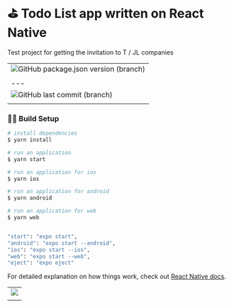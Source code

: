 # ⛳️ Todo List app written on React Native

Test project for getting the invitation to T / JL companies

||
|---|
|<img alt="GitHub package.json version (branch)" src="https://img.shields.io/github/package-json/v/olegscout/olegkruchay-vue/dev?label=Beta&style=flat-square"> |
||
|---|
|<img alt="GitHub last commit (branch)" src="https://img.shields.io/github/last-commit/olegscout/react-native/dev"> |
||

### 🔩🔧 Build Setup 

```bash
# install dependencies
$ yarn install

# run an application
$ yarn start

# run an application for ios
$ yarn ios

# run an application for android
$ yarn android

# run an application for web
$ yarn web


"start": "expo start",
"android": "expo start --android",
"ios": "expo start --ios",
"web": "expo start --web",
"eject": "expo eject"
```

For detailed explanation on how things work, check out [React Native docs](https://reactnative.dev).

||
|---|
| <a href="https://olegkruchay.com/about"><img src="https://img.shields.io/badge/By-OlegKruchay-5d9741?style=for-the-badge&logoColor=c1d72f"></a> |
||
